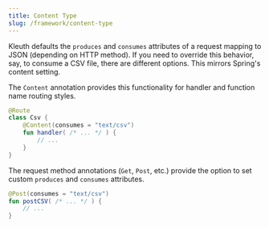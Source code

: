 ```yaml
---
title: Content Type
slug: /framework/content-type
---
```


Kleuth defaults the `produces` and `consumes` attributes of a request mapping to JSON (depending on HTTP method). If you need to override this behavior, say, to consume a CSV file,
there are different options. This mirrors Spring's content setting.

The `Content` annotation provides this functionality for handler and function name routing styles.
```kotlin
@Route
class Csv {
    @Content(consumes = "text/csv")
    fun handler( /* ... */ ) {
        // ...
    }
}
```

The request method annotations (`Get`, `Post`, etc.) provide the option to set custom `produces` and `consumes` attributes.

```kotlin
@Post(consumes = "text/csv")
fun postCSV( /* ... */ ) {
    // ...
}
```
